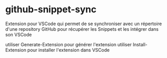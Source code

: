 # github-snippet-sync
Extension pour VSCode qui permet de se synchroniser avec un répertoire d'une repository GitHub pour récupérer les Snippets et les intégrer dans son VSCode


utiliser Generate-Extension pour générer l'extension
utiliser Install-Extension pour installer l'extension dans VSCode
